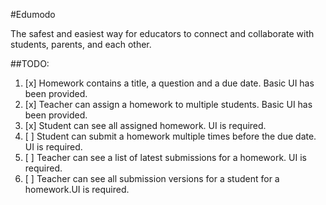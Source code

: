 #Edumodo

The safest and easiest way for educators to connect and collaborate with students, parents, and each other.


##TODO:
1. [x] Homework contains a title, a question and a due date. Basic UI has been provided.
2. [x] Teacher can assign a homework to multiple students. Basic UI has been provided.
3. [x] Student can see all assigned homework. UI is required.
4. [ ] Student can submit a homework multiple times before the due date. UI is required.
5. [ ] Teacher can see a list of latest submissions for a homework. UI is required.
6. [ ] Teacher can see all submission versions for a student for a homework.UI is required.


